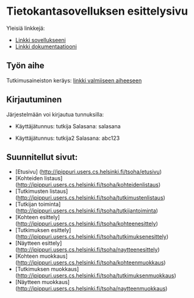 ﻿# Tietokantasovelluksen esittelysivu

Yleisiä linkkejä:

* [Linkki sovellukseeni](http://ipippuri.users.cs.helsinki.fi/tsoha/)
* [Linkki dokumentaatiooni](https://github.com/ipippuri/Tsoha-Bootstrap/blob/master/doc/dokumentaatio.pdf)

## Työn aihe

Tutkimusaineiston keräys: [linkki valmiiseen aiheeseen](http://advancedkittenry.github.io/suunnittelu_ja_tyoymparisto/aiheet/Tutkimusaineston_kerays.html) 


## Kirjautuminen
Järjestelmään voi kirjautua tunnuksilla:
*  Käyttäjätunnus: tutkija
  Salasana: salasana

*  Käyttäjätunnus: tutkija2
   Salasana: abc123








 ## Suunnitellut sivut:
 * [Etusivu] (http://ipippuri.users.cs.helsinki.fi/tsoha/etusivu)
 * [Kohteiden listaus] (http://ipippuri.users.cs.helsinki.fi/tsoha/kohteidenlistaus)
 * [Tutkimusten listaus] (http://ipippuri.users.cs.helsinki.fi/tsoha/tutkimustenlistaus)
 * [Tutkijan toiminta] (http://ipippuri.users.cs.helsinki.fi/tsoha/tutkijantoiminta)
 * [Kohteen esittely] (http://ipippuri.users.cs.helsinki.fi/tsoha/kohteenesittely)
 * [Tutkimuksen esittely] (http://ipippuri.users.cs.helsinki.fi/tsoha/tutkimuksenesittely)
 * [Näytteen esittely] (http://ipippuri.users.cs.helsinki.fi/tsoha/naytteenesittely)
 * [Kohteen muokkaus] (http://ipippuri.users.cs.helsinki.fi/tsoha/kohteenmuokkaus)
 * [Tutkimuksen muokkaus] (http://ipippuri.users.cs.helsinki.fi/tsoha/tutkimuksenmuokkaus)
 * [Näytteen muokkaus] (http://ipippuri.users.cs.helsinki.fi/tsoha/naytteenmuokkaus)
